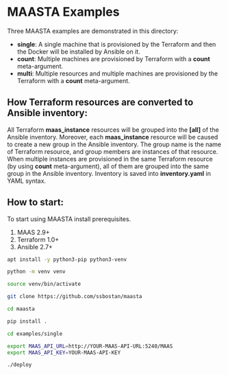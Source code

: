 # MAASTA Examples

Three MAASTA examples are demonstrated in this directory:

 - **single**: A single machine that is provisioned by the Terraform and then the Docker will be installed by Ansible on it.
 - **count**: Multiple machines are provisioned by Terraform with a **count** meta-argument.
 - **multi**: Multiple resources and multiple machines are provisioned by the Terraform with a **count** meta-argument.

## How Terraform resources are converted to Ansible inventory:

All Terraform **maas_instance** resources will be grouped into the **[all]** of the Ansible inventory. Moreover, each **maas_instance** resource will be caused to create a new group in the Ansible inventory. The group name is the name of Terraform resource, and group members are instances of that resource. When multiple instances are provisioned in the same Terraform resource (by using **count** meta-argument), all of them are grouped into the same group in the Ansible inventory. Inventory is saved into **inventory.yaml** in YAML syntax.

## How to start:

To start using MAASTA install prerequisites.

 1. MAAS 2.9+
 2. Terraform 1.0+
 3. Ansible 2.7+

```bash
apt install -y python3-pip python3-venv

python -m venv venv

source venv/bin/activate

git clone https://github.com/ssbostan/maasta

cd maasta

pip install .

cd examples/single

export MAAS_API_URL=http://YOUR-MAAS-API-URL:5240/MAAS
export MAAS_API_KEY=YOUR-MAAS-API-KEY

./deploy
```
